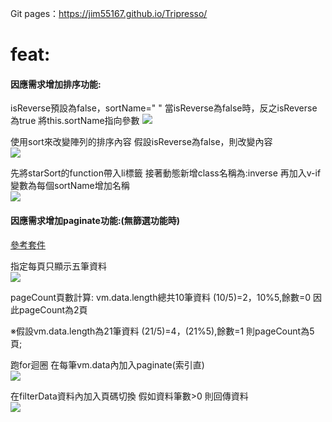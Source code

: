 Git pages：https://jim55167.github.io/Tripresso/ 
# feat:
#### 因應需求增加排序功能:
isReverse預設為false，sortName=" "
當isReverse為false時，反之isReverse為true
將this.sortName指向參數
![](https://i.imgur.com/wJwlR5O.png)</br>

使用sort來改變陣列的排序內容
假設isReverse為false，則改變內容</br>
![](https://i.imgur.com/5PIv8Cx.png)

先將starSort的function帶入li標籤
接著動態新增class名稱為:inverse
再加入v-if變數為每個sortName增加名稱</br>
![](https://i.imgur.com/cCA2vik.png)

#### 因應需求增加paginate功能:(無篩選功能時)
[參考套件](https://github.com/lokyoung/vuejs-paginate)

指定每頁只顯示五筆資料</br>
![](https://i.imgur.com/S0Fuc94.png)

pageCount頁數計算:
vm.data.length總共10筆資料
(10/5)=2，10%5,餘數=0
因此pageCount為2頁

※假設vm.data.length為21筆資料
(21/5)=4，(21%5),餘數=1
則pageCount為5頁;

跑for迴圈
在每筆vm.data內加入paginate(索引直)</br>
![](https://i.imgur.com/UTtB29K.png)

在filterData資料內加入頁碼切換
假如資料筆數>0
則回傳資料</br>
![](https://i.imgur.com/98E2Ws6.png)
